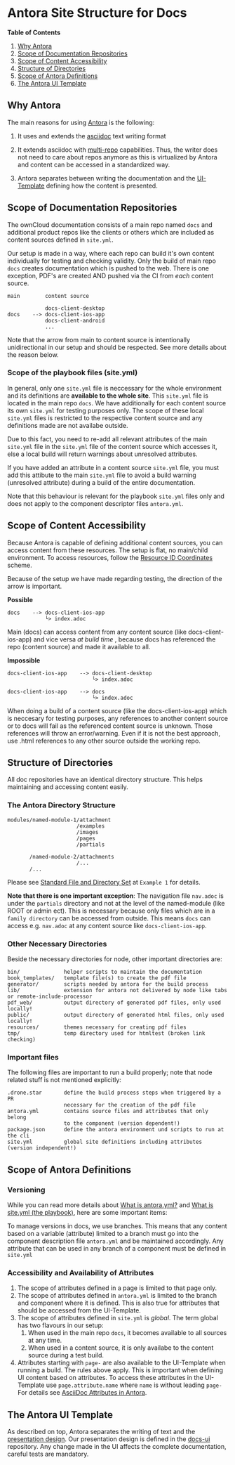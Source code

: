 # Antora Site Structure for Docs
[link-asciidoc]: https://docs.asciidoctor.org/asciidoc/latest/
[link-antora]: https://antora.org
[link-playbook]: https://docs.antora.org/antora/latest/playbook/
[link-ui]: https://docs.antora.org/antora-ui-default/
[link-resource-id]: https://docs.antora.org/antora/latest/page/resource-id-coordinates/
[link-standard-directories]: https://docs.antora.org/antora/latest/standard-directories/
[link-antora-yml]: https://docs.antora.org/antora/latest/component-version-descriptor/
[link-site-yml]: https://docs.antora.org/antora/latest/playbook/#whats-an-antora-playbook
[custom-attrib-link]: https://docs.antora.org/antora/latest/page/attributes/#custom-attributes
[antora-ui-link]: https://docs.antora.org/antora-ui-default/
[docs-ui-link]: https://github.com/owncloud/docs-ui

**Table of Contents**
1. [Why Antora](#why-antora)
2. [Scope of Documentation Repositories](#scope-of-documentation-repositories)
3. [Scope of Content Accessibility](#scope-of-content-accessibility)
4. [Structure of Directories](#structure-of-directories)
5. [Scope of Antora Definitions](#scope-of-antora-definitions)
6. [The Antora UI Template](#the-antora-ui-template)

## Why Antora

The main reasons for using [Antora][link-antora] is the following:

1. It uses and extends the [asciidoc][link-asciidoc] text writing format

2. It extends asciidoc with [multi-repo][link-playbook] capabilities. Thus, the writer does not need to care about repos anymore as this is virtualized by Antora and content can be accessed in a standardized way.

3. Antora separates between writing the documentation and the [UI-Template][link-ui] defining how the content is presented.

## Scope of Documentation Repositories

The ownCloud documentation consists of a main repo named `docs` and additional product repos like the clients or others which are included as content sources defined in `site.yml`.

Our setup is made in a way, where each repo can build it's own content individually for testing and checking validity. Only the build of main repo `docs` creates documentation which is pushed to the web. There is one exception, PDF's are created AND pushed via the CI from _each_ content source.


```
main        content source

            docs-client-desktop
docs    --> docs-client-ios-app 
            docs-client-android
            ...

```
Note that the arrow from main to content source is intentionally unidirectional in our setup and should be respected. See more details about the reason below. 

### Scope of the playbook files (site.yml)

In general, only one `site.yml` file is neccessary for the whole environment and its definitions are **available to the whole site**. This `site.yml` file is located in the main repo `docs`. We have additionally for each content source its own `site.yml` for testing purposes only. The scope of these local `site.yml` files is restricted to the respective content source and any definitions made are not availabe outside. 

Due to this fact, you need to re-add all relevant attributes of the main `site.yml` file in the `site.yml` file of the content source which accesses it, else a local build will return warnings about unresolved attributes.

If you have added an attribute in a content source `site.yml` file, you must add this attibute to the main `site.yml` file to avoid a build warning (unresolved attribute) during a build of the entire documentation.

Note that this behaviour is relevant for the playbook `site.yml` files only and does not apply to the component descriptor files `antora.yml`.

## Scope of Content Accessibility

Because Antora is capable of defining additional content sources, you can access content from these resources. The setup is flat, no main/child environment. To access resources, follow the [Resource ID Coordinates][link-resource-id] scheme.

Because of the setup we have made regarding testing, the direction of the arrow is important.


**Possible**
```
docs    --> docs-client-ios-app
            └> index.adoc
```
Main (docs) can access content from any content source (like docs-client-ios-app) and vice versa *at build time* , because docs has referenced the repo (content source) and made it available to all.

**Impossible**
```
docs-client-ios-app    --> docs-client-desktop
                           └> index.adoc

docs-client-ios-app    --> docs
                           └> index.adoc

```
When doing a build of a content source (like the docs-client-ios-app) which is neccesary for testing purposes, any references to another content source or to docs will fail as the referenced content source is unknown. Those references will throw an error/warning. Even if it is not the best approach, use .html references to any other source outside the working repo.

## Structure of Directories

All doc repositories have an identical directory structure. This helps maintaining and accessing content easily.

### The Antora Directory Structure

```
modules/named-module-1/attachment
                      /examples
                      /images
                      /pages
                      /partials

       /named-module-2/attachments
                      /...
       /...
```

Please see [Standard File and Directory Set][link-standard-directories] at `Example 1` for details.

**Note that there is one important exception**:
The navigation file `nav.adoc` is under the `partials` directory and not at the level of the named-module (like ROOT or admin ect). This is necessary because only files which are in a `family directory` can be accessed from outside. This means `docs` can access e.g. `nav.adoc` at any content source like `docs-client-ios-app`.

### Other Necessary Directories

Beside the necessary directories for node, other important directories are:
```
bin/              helper scripts to maintain the documentation
book_templates/   template file(s) to create the pdf file
generator/        scripts needed by antora for the build process
lib/              extension for antora not delivered by node like tabs or remote-include-processor
pdf_web/          output directory of generated pdf files, only used locally!
public/           output directory of generated html files, only used locally!
resources/        themes necessary for creating pdf files
tmp/              temp directory used for htmltest (broken link checking)
```
### Important files

The following files are important to run a build properly; note that node related stuff is not mentioned explicitly:

```
.drone.star       define the build process steps when triggered by a PR
                  necessary for the creation of the pdf file 
antora.yml        contains source files and attributes that only belong
                  to the component (version dependent!)
package.json      define the antora environment und scripts to run at the cli
site.yml          global site definitions including attributes (version independent!)

```

## Scope of Antora Definitions

### Versioning

While you can read more details about [What is antora.yml?][link-antora-yml] and [What is site.yml (the playbook)][link-site-yml], here are some important items:

To manage versions in docs, we use branches. This means that any content based on a variable (attribute) limited to a branch must go into the component description file `antora.yml` and be maintained accordingly. Any attribute that can be used in any branch of a component must be defined in `site.yml`

### Accessibility and Availability of Attributes 

1. The scope of attributes defined in a page is limited to that page only.
2. The scope of attributes defined in `antora.yml` is limited to the branch and component where it is defined. This is also true for attributes that should be accessed from the UI-Template.
3. The scope of attributes defined in `site.yml` is _global_. The term global has two flavours in our setup:
    1. When used in the main repo `docs`, it becomes available to all sources at any time.
    2. When used in a content source, it is only availabe to the content source during a test build.
4. Attributes starting with `page-` are also available to the UI-Template when running a build. The rules above apply. This is important when defining UI content based on attributes. To access these attributes in the UI-Template use `page.attribute.name` where `name` is without leading `page-` For details see [AsciiDoc Attributes in Antora][custom-attrib-link].

## The Antora UI Template

As described on top, Antora separates the writing of text and the [presentation design][antora-ui-link]. Our presentation design is defined in the [docs-ui][docs-ui-link] repository. Any change made in the UI affects the complete documentation, careful tests are mandatory.

